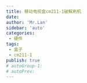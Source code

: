 ```yaml
--- 
title: 移动电视盒cm211-1破解刷机
date: 
author: 'Mr.Lan'
sidebar: 'auto'
categories: 
 - 硬件
tags: 
 - 盒子
 - cm211-1
publish: true
# autoGroup-1: 
# autoPrev: 
---
```

